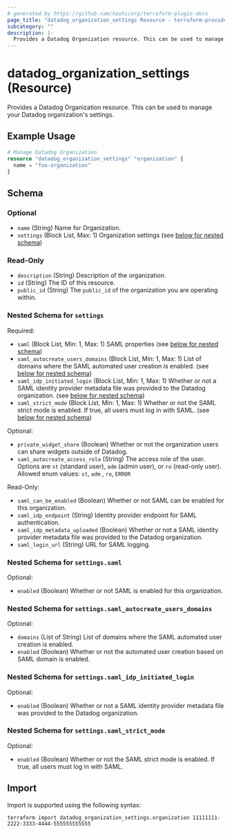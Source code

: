 ```yaml
---
# generated by https://github.com/hashicorp/terraform-plugin-docs
page_title: "datadog_organization_settings Resource - terraform-provider-datadog"
subcategory: ""
description: |-
  Provides a Datadog Organization resource. This can be used to manage your Datadog organization's settings.
---
```


# datadog_organization_settings (Resource)

Provides a Datadog Organization resource. This can be used to manage your Datadog organization's settings.

## Example Usage

```terraform
# Manage Datadog Organization
resource "datadog_organization_settings" "organization" {
  name = "foo-organization"
}
```

<!-- schema generated by tfplugindocs -->
## Schema

### Optional

- `name` (String) Name for Organization.
- `settings` (Block List, Max: 1) Organization settings (see [below for nested schema](#nestedblock--settings))

### Read-Only

- `description` (String) Description of the organization.
- `id` (String) The ID of this resource.
- `public_id` (String) The `public_id` of the organization you are operating within.

<a id="nestedblock--settings"></a>
### Nested Schema for `settings`

Required:

- `saml` (Block List, Min: 1, Max: 1) SAML properties (see [below for nested schema](#nestedblock--settings--saml))
- `saml_autocreate_users_domains` (Block List, Min: 1, Max: 1) List of domains where the SAML automated user creation is enabled. (see [below for nested schema](#nestedblock--settings--saml_autocreate_users_domains))
- `saml_idp_initiated_login` (Block List, Min: 1, Max: 1) Whether or not a SAML identity provider metadata file was provided to the Datadog organization. (see [below for nested schema](#nestedblock--settings--saml_idp_initiated_login))
- `saml_strict_mode` (Block List, Min: 1, Max: 1) Whether or not the SAML strict mode is enabled. If true, all users must log in with SAML. (see [below for nested schema](#nestedblock--settings--saml_strict_mode))

Optional:

- `private_widget_share` (Boolean) Whether or not the organization users can share widgets outside of Datadog.
- `saml_autocreate_access_role` (String) The access role of the user. Options are `st` (standard user), `adm` (admin user), or `ro` (read-only user). Allowed enum values: `st`, `adm` , `ro`, `ERROR`

Read-Only:

- `saml_can_be_enabled` (Boolean) Whether or not SAML can be enabled for this organization.
- `saml_idp_endpoint` (String) Identity provider endpoint for SAML authentication.
- `saml_idp_metadata_uploaded` (Boolean) Whether or not a SAML identity provider metadata file was provided to the Datadog organization.
- `saml_login_url` (String) URL for SAML logging.

<a id="nestedblock--settings--saml"></a>
### Nested Schema for `settings.saml`

Optional:

- `enabled` (Boolean) Whether or not SAML is enabled for this organization.


<a id="nestedblock--settings--saml_autocreate_users_domains"></a>
### Nested Schema for `settings.saml_autocreate_users_domains`

Optional:

- `domains` (List of String) List of domains where the SAML automated user creation is enabled.
- `enabled` (Boolean) Whether or not the automated user creation based on SAML domain is enabled.


<a id="nestedblock--settings--saml_idp_initiated_login"></a>
### Nested Schema for `settings.saml_idp_initiated_login`

Optional:

- `enabled` (Boolean) Whether or not a SAML identity provider metadata file was provided to the Datadog organization.


<a id="nestedblock--settings--saml_strict_mode"></a>
### Nested Schema for `settings.saml_strict_mode`

Optional:

- `enabled` (Boolean) Whether or not the SAML strict mode is enabled. If true, all users must log in with SAML.

## Import

Import is supported using the following syntax:

```shell
terraform import datadog_organization_settings.organization 11111111-2222-3333-4444-555555555555
```
